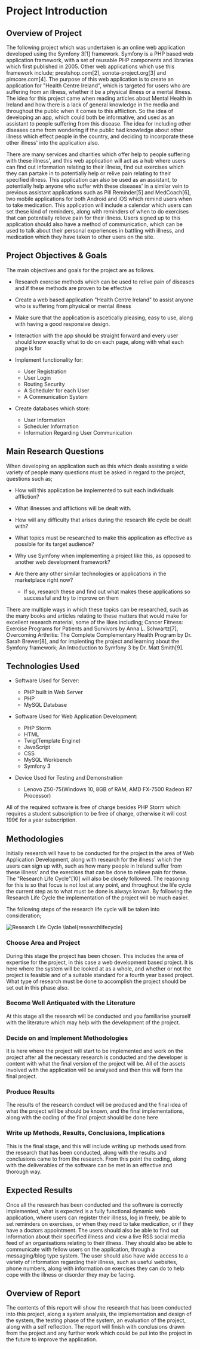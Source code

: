 # Project Introduction

## Overview of Project
The following project which was undertaken is an online web application developed using the
Symfony 3[1] framework. Symfony is a PHP based web application framework, with a set of reusable PHP components and libraries which first published in 2005. Other web applications
which use this framework include; prestshop.com[2], sonota-project.org[3] and pimcore.com[4].
The purpose of this web application is to create an application for "Health Centre Ireland", which is targeted for users who are suffering from an illness, whether it be a physical illness
or a mental illness. The idea for this project came when reading articles about Mental Health in Ireland and how there is a lack of general knowledge in the media and throughout
the public when it comes to this affliction. So the idea of developing an app, which could both be informative, and used as an assistant to people suffering from this disease.
The idea for including other diseases came from wondering if the public had knowledge about other illness which effect people in the country, and deciding to incorporate
these other illness' into the application also. 

There are many services and charities which offer help to people suffering with these illness', and this web application will act as a hub where users can find out information relating to their illness,
find out exercises which they can partake in to potentially help or relive pain relating to their specified illness.
This application can also be used as an assistant, to potentially help anyone who suffer with these diseases' in a similar vein to previous assistant applications 
such as Pill Reminder[5] and MedCoach[6], two mobile applications for both Android and iOS which remind users when to take medication. This application will include a calendar which users can set
these kind of reminders, along with reminders of when to do exercises that can potentially relieve pain for their illness.
Users signed up to this application should also have a method of communication, which can be used to talk about their personal experiences in battling with illness, and medication
which they have taken to other users on the site.

## Project Objectives & Goals
The main objectives and goals for the project are as follows.

* Research exercise methods which can be used to relive pain of diseases and if these methods are proven to be effective

* Create a web based application "Health Centre Ireland" to assist anyone who is suffering from physical or mental illness

* Make sure that the application is ascetically pleasing, easy to use, along with having a good responsive design.

* Interaction with the app should be straight forward and every user should know exactly what to do on each page, along with what each page is for

* Implement functionality for:
    * User Registration
    * User Login
    * Routing Security
    * A Scheduler for each User
    * A Communication System
    
* Create databases which store:
    * User Information
    * Scheduler Information
    * Information Regarding User Communication

## Main Research Questions
When developing an application such as this which deals assisting a wide variety of people many questions must be asked in regard to the project,
questions such as;

* How will this application be implemented to suit each individuals affliction?

* What illnesses and afflictions will be dealt with.

* How will any difficulty that arises during the research life cycle be dealt with?

* What topics must be researched to make this application as effective as possible for its target audience?

* Why use Symfony when implementing a project like this, as opposed to another web development framework?

* Are there any other similar technologies or applications in the marketplace right now?
    * If so, research these and find out what makes these applications so successful and try to improve on them

There are multiple ways in which these topics can be researched, such as the many books and articles relating to these matters that would make for
excellent research material, some of the likes including; Cancer Fitness: Exercise Programs for Patients and Survivors by Anna L. Schwartz[7],
Overcoming Arthritis: The Complete Complementary Health Program by Dr. Sarah Brewer[8], and for implenting the project and learning about the Symfony framework;
An Introduction to Symfony 3 by Dr. Matt Smith[9].

## Technologies Used

* Software Used for Server:
    * PHP built in Web Server
    * PHP
    * MySQL Database

* Software Used for Web Application Development:
    * PHP Storm
    * HTML
    * Twig(Template Engine)
    * JavaScript
    * CSS
    * MySQL Workbench
    * Symfony 3
    
* Device Used for Testing and Demonstration
    * Lenovo Z50-75(Windows 10, 8GB of RAM, AMD FX-7500 Radeon R7 Processor)
    
All of the required software is free of charge besides PHP Storm which requires a student subscription to be free of charge,
otherwise it will cost 199€ for a year subscription. 

## Methodologies
Initially research will have to be conducted for the project in the area of Web Application Development, along with research for the
illness' which the users can sign up with, such as how many people in Ireland suffer from these illness' and the exercises that can be done to relieve pain for these.
The "Research Life Cycle"[10] will also be closely followed. The reasoning for this is so that focus is not lost at any point, and throughout the life cycle the current
step as to what must be done is always known. By following the Research Life Cycle the implementation of the project will be much easier.

The following steps of the research life cycle will be taken into consideration;

![Research Life Cycle \label{researchlifecycle}](03_figures/introduction/researchlifecycle.png)

### Choose Area and Project
During this stage the project has been chosen. This includes the area of expertise for the project, in this case a web development based project.
It is here where the system will be looked at as a whole, and whether or not the project is feasible and of a suitable standard for a fourth year based project.
What type of research must be done to accomplish the project should be set out in this phase also.

### Become Well Antiquated with the Literature
At this stage all the research will be conducted and you familiarise yourself with the literature which may help with the development of the project.

### Decide on and Implement Methodologies
It is here where the project will start to be implemented and work on the project after all the necessary
research is conducted and the developer is content with what the final version of the project will be. All of the assets involved with the 
application will be analysed and then this will form the final project. 

### Produce Results
The results of the research conduct will be produced and the final idea of what the project will be should be known, and the final implementations, along with the coding of the final project
should be done here

### Write up Methods, Results, Conclusions, Implications
This is the final stage, and this will include writing up methods used from the research that has been conducted, along with the results and conclusions came
to from the research. From this point the coding, along with the deliverables of the software can be met in an effective and thorough way.

## Expected Results
Once all the research has been conducted and the software is correctly implemented, what is expected is a fully functional dynamic web application, where users can
register their illness, log in freely, be able to set reminders on exercises, or when they need to take medication, or if they have a doctors appointment. The users should also be able
to find out information about their specified illness and view a live RSS social media feed of an organisations relating to their illness. They should also be able to communicate with fellow users on the application,
through a messaging/blog type system. The user should also have wide access to a variety of information regarding their illness, such as useful websites, phone numbers, along with information
on exercises they can do to help cope with the illness or disorder they may be facing.

## Overview of Report
The contents of this report will show the research that has been conducted into this project, along a system analysis, the implementation
and design of the system, the testing phase of the system, an evaluation of the project, along with a self reflection.
The report will finish with conclusions drawn from the project and any further work which could be put into the project in the future to
improve the application. 